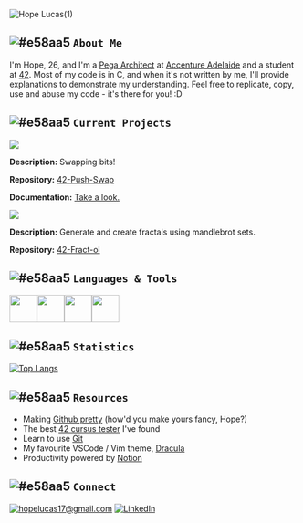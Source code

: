 ![Hope Lucas(1)](https://user-images.githubusercontent.com/88760123/159395622-57e1bbf2-fab4-4421-a192-f8f99f59ee8f.png)

## ![#e58aa5](https://via.placeholder.com/15/e58aa5/000000?text=+) `About Me`

I'm Hope, 26, and I'm a [Pega Architect](https://www.pega.com/) at [Accenture Adelaide](https://www.accenture.com/au-en) and a student at [42](https://www.42adel.org.au/). Most of my code is in C, and when it's not written by me, I'll provide explanations to demonstrate my understanding. Feel free to replicate, copy, use and abuse my code - it's there for you! :D

## ![#e58aa5](https://via.placeholder.com/15/e58aa5/000000?text=+) `Current Projects`

![](https://img.shields.io/badge/cursus-push%20swap-e48ba1?style=for-the-badge&logo=42)

**Description:** Swapping bits!

**Repository:** [42-Push-Swap](https://github.com/hopelucas/42-Push-Swap)

**Documentation:** [Take a look.](https://github.com/hopelucas/42-Push-Swap/blob/main/en.subject(1).pdf)

![](https://img.shields.io/badge/cursus-fractol-e48ba1?style=for-the-badge&logo=42)


**Description:** Generate and create fractals using mandlebrot sets.

**Repository:** [42-Fract-ol](https://github.com/hopelucas/42-Fract-ol)


## ![#e58aa5](https://via.placeholder.com/15/e58aa5/000000?text=+) `Languages & Tools`
[<img src="https://user-images.githubusercontent.com/88760123/159401454-da0a315e-bd84-4f40-a966-4967770d38bd.png" width="48">](https://devdocs.io/c/)[<img src="https://user-images.githubusercontent.com/88760123/159401772-1896ff26-6fa6-424f-8466-f6ee1722a618.png" width="48">](https://docs.python.org/3/)[<img src="https://user-images.githubusercontent.com/88760123/159403618-bbabf915-238d-4048-8dbf-2dcc99c0e293.png" width="48">](https://code.visualstudio.com/)[<img src="https://user-images.githubusercontent.com/88760123/159403999-31a3b076-0793-402d-b6e8-13fe96c85840.png" width="48">](https://developer.mozilla.org/en-US/docs/Web/JavaScript)

## ![#e58aa5](https://via.placeholder.com/15/e58aa5/000000?text=+) `Statistics`
[![Top Langs](https://github-readme-stats.vercel.app/api/top-langs/?username=hopelucas&layout=compact)](https://github.com/anuraghazra/github-readme-stats)

## ![#e58aa5](https://via.placeholder.com/15/e58aa5/000000?text=+) `Resources`
- Making [Github pretty](https://docs.github.com/en/get-started/writing-on-github/getting-started-with-writing-and-formatting-on-github/basic-writing-and-formatting-syntax) (how'd you make yours fancy, Hope?)
- The best [42 cursus tester](https://github.com/hopelucas/francinette) I've found
- Learn to use [Git](https://docs.github.com/en/get-started/using-git/about-git)
- My favourite VSCode / Vim theme, [Dracula](https://github.com/dracula/dracula-theme)
- Productivity powered by [Notion](https://www.notion.so/)

## ![#e58aa5](https://via.placeholder.com/15/e58aa5/000000?text=+) `Connect`

<a href="mailto:hopelucas17@gmail.com">![hopelucas17@gmail.com](https://img.shields.io/badge/Gmail-e48ba1?style=for-the-badge&logo=gmail&logoColor=white)</a> <a href="<LinkedInURL>">![LinkedIn](https://img.shields.io/badge/LinkedIn-e48ba1?style=for-the-badge&logo=linkedin&logoColor=white)</a>
